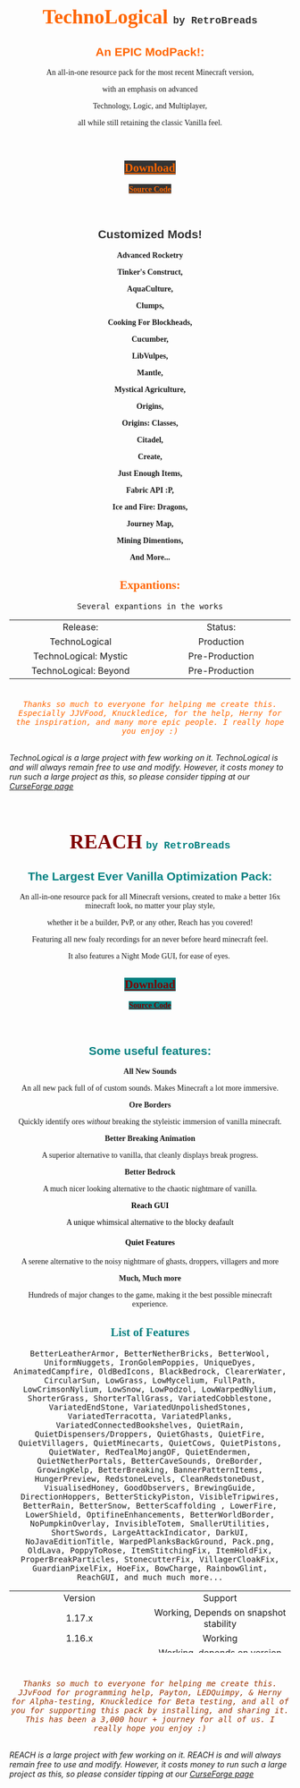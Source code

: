 <h1 style="color: #008080; text-align: center;"><span style="font-size: 36px; font-family: 'times new roman', times, serif; color: #ff6600;">TechnoLogical </span><span style="color: #333333;"><span style="font-size: 18px; font-family: 'courier new', courier, monospace;">by RetroBreads</span></span></h1>
<h2 style="color: #008080; text-align: center;"><span style="font-family: impact, sans-serif; color: #ff6600;">An EPIC ModPack!:</span></h2>
<p style="text-align: center;"><span style="font-family: 'times new roman', times, serif;">An all-in-one resource pack for the most recent Minecraft version,</span></p>
<p style="text-align: center;"><span style="font-family: 'times new roman', times, serif;">with an emphasis on advanced</span></p>
<p style="text-align: center;"><span style="font-family: 'times new roman', times, serif;">Technology, Logic, and Multiplayer,</span></p>
<p style="text-align: center;"><span style="font-family: 'times new roman', times, serif;">all while still retaining the classic Vanilla feel.</span></p>
<p style="text-align: center;">&nbsp;</p>
<h2 style="text-align: center;"><span style="text-decoration: underline; color: #ff6600; background-color: #333333;"><strong><a style="color: #ff6600; background-color: #333333;" href="https://www.curseforge.com/members/retrobreads/projects"><span style="font-family: 'times new roman', times, serif;">Download</span></a></strong></span></h2>
<p style="text-align: center;"><span style="color: #ff6600; background-color: #333333;"><a style="color: #ff6600; background-color: #333333;" href="https://github.com/RetroBreads/"><span style="text-decoration: underline;"><strong><span style="font-family: 'times new roman', times, serif;">Source Code</span></strong></span></a></span></p>
<p style="text-align: center;">&nbsp;</p>
<h2 style="color: #008080; text-align: center;"><span style="font-family: impact, sans-serif; color: #333333;">Customized Mods!</span></h2>
<p style="text-align: center;"><span style="font-family: georgia, palatino, serif;"><strong>Advanced Rocketry</strong></span></p>
<p style="text-align: center;"><span style="font-family: georgia, palatino, serif;"><strong>Tinker's Construct,</strong></span></p>
<p style="text-align: center;"><span style="font-family: georgia, palatino, serif;"><strong>AquaCulture,</strong></span></p>
<p style="text-align: center;"><span style="font-family: georgia, palatino, serif;"><strong>Clumps,</strong></span></p>
<p style="text-align: center;"><span style="font-family: georgia, palatino, serif;"><strong>Cooking For Blockheads,</strong></span></p>
<p style="text-align: center;"><span style="font-family: georgia, palatino, serif;"><strong>Cucumber,</strong></span></p>
<p style="text-align: center;"><span style="font-family: georgia, palatino, serif;"><strong>LibVulpes,</strong></span></p>
<p style="text-align: center;"><span style="font-family: georgia, palatino, serif;"><strong>Mantle,</strong></span></p>
<p style="text-align: center;"><span style="font-family: georgia, palatino, serif;"><strong>Mystical Agriculture,</strong></span></p>
<p style="text-align: center;"><span style="font-family: georgia, palatino, serif;"><strong>Origins,</strong></span></p>
<p style="text-align: center;"><span style="font-family: georgia, palatino, serif;"><strong>Origins: Classes,</strong></span></p>
<p style="text-align: center;"><span style="font-family: georgia, palatino, serif;"><strong>Citadel,</strong></span></p>
<p style="text-align: center;"><span style="font-family: georgia, palatino, serif;"><strong>Create,</strong></span></p>
<p style="text-align: center;"><span style="font-family: georgia, palatino, serif;"><strong>Just Enough Items,</strong></span></p>
<p style="text-align: center;"><span style="font-family: georgia, palatino, serif;"><strong>Fabric API :P,</strong></span></p>
<p style="text-align: center;"><span style="font-family: georgia, palatino, serif;"><strong>Ice and Fire: Dragons,</strong></span></p>
<p style="text-align: center;"><span style="font-family: georgia, palatino, serif;"><strong>Journey Map,</strong></span></p>
<p style="text-align: center;"><span style="font-family: georgia, palatino, serif;"><strong>Mining Dimentions,</strong></span></p>
<p style="text-align: center;"><span style="font-family: georgia, palatino, serif;"><strong>And More...</strong></span></p>
<h2 style="text-align: center;"><span style="color: #ff6600; font-family: 'times new roman', times, serif;">Expantions:</span></h2>
<p style="text-align: center;"><span style="font-family: terminal, monaco, monospace;">Several expantions in the works</span></p>
<table style="height: 111px;" width="549">
<tbody>
<tr>
<td style="width: 267.2px; text-align: center;">Release:</td>
<td style="width: 267.2px; text-align: center;">Status:</td>
</tr>
<tr>
<td style="width: 267.2px; text-align: center;">TechnoLogical</td>
<td style="width: 267.2px; text-align: center;">Production</td>
</tr>
<tr>
<td style="width: 267.2px; text-align: center;">TechnoLogical: Mystic</td>
<td style="width: 267.2px; text-align: center;">Pre-Production</td>
</tr>
<tr>
<td style="width: 267.2px; text-align: center;">TechnoLogical: Beyond</td>
<td style="width: 267.2px; text-align: center;">Pre-Production</td>
</tr>
</tbody>
</table>
<p style="text-align: center;"><span style="color: #ff6600;"><em><span style="font-family: terminal, monaco, monospace;"><br />Thanks so much to everyone for helping me create this. Especially JJVFood, Knuckledice, for the help, Herny for the inspiration, and many more epic people. I really hope you enjoy :)</span></em></span></p>
<p><em><br />TechnoLogical is a large project with few working on it. TechnoLogical is and will always remain free to use and modify. However, it costs money to run such a large project as this, so please consider tipping at our <a href="https://www.curseforge.com/minecraft/texture-packs/reach">CurseForge page</a></em></p>
<p style="text-align: center;"><em><span style="font-family: terminal, monaco, monospace; color: #993300;">&nbsp;</span></em></p>
<h1 style="color: #008080; text-align: center;"><span style="color: #800000;"><span style="font-size: 36px; font-family: 'times new roman', times, serif;">REACH</span> <span style="color: #008080; font-size: 18px; font-family: 'courier new', courier, monospace;">by RetroBreads</span></span></h1>
<h2 style="color: #008080; text-align: center;"><span style="font-family: impact, sans-serif;">The Largest Ever Vanilla Optimization Pack:</span></h2>
<p style="text-align: center;"><span style="font-family: 'times new roman', times, serif;">An all-in-one resource pack for all Minecraft versions, created to make a better 16x minecraft look, no matter your play style,</span></p>
<p style="text-align: center;"><span style="font-family: 'times new roman', times, serif;"> whether it be a builder, PvP, or any other, Reach has you covered!</span></p>
<p style="text-align: center;"><span style="font-family: 'times new roman', times, serif;"> Featuring all new foaly recordings for an never before heard minecraft feel. </span></p>
<p style="text-align: center;"><span style="font-family: 'times new roman', times, serif;">It also features a Night Mode GUI, for ease of eyes.&nbsp;</span></p>
<h2 style="text-align: center;"><span style="text-decoration: underline;"><strong><a href="https://www.curseforge.com/minecraft/texture-packs/reach"><span style="font-family: 'times new roman', times, serif; color: #800000; background-color: #008080; text-decoration: underline;">Download</span></a></strong></span></h2>
<p style="text-align: center;"><a href="https://github.com/RetroBreads/retrobreads.github.io"><span style="text-decoration: underline;"><strong><span style="font-family: 'times new roman', times, serif; color: #800000; background-color: #008080; text-decoration: underline;">Source Code</span></strong></span></a></p>
<p style="text-align: center;">&nbsp;</p>
<h2 style="color: #008080; text-align: center;"><span style="font-family: impact, sans-serif;">Some useful features:</span></h2>
<p style="text-align: center;"><span style="font-family: georgia, palatino, serif;"><strong>All New Sounds</strong></span></p>
<p style="text-align: center;"><span style="font-family: georgia, palatino, serif;">An all new pack full of of custom sounds. Makes Minecraft a lot more immersive.</span></p>
<p style="text-align: center;"><span style="font-family: georgia, palatino, serif;"><strong>Ore Borders</strong></span></p>
<p style="text-align: center;"><span style="font-family: georgia, palatino, serif;">Quickly identify ores&nbsp;<em>without</em> breaking the styleistic immersion of vanilla minecraft.</span></p>
<p style="text-align: center;"><span style="font-family: georgia, palatino, serif;"><strong>Better Breaking Animation</strong></span></p>
<p style="text-align: center;"><span style="font-family: georgia, palatino, serif;">A superior alternative to vanilla, that cleanly displays break progress.</span></p>
<p style="text-align: center;"><span style="font-family: georgia, palatino, serif;"><strong>Better Bedrock</strong></span></p>
<p style="text-align: center;"><span style="font-family: georgia, palatino, serif;">A much nicer looking alternative to the chaotic nightmare of vanilla.</span></p>
<p style="color: #008080; text-align: center;"><span style="font-family: georgia, palatino, serif;"><strong><span style="color: #000000;">Reach GUI</span></strong></span></p>
<p style="text-align: center;"><span style="color: #000000; font-family: georgia, palatino, serif;">A unique whimsical alternative to the blocky deafault</span></p>
<h4 style="text-align: center;"><span style="color: #000000; font-family: georgia, palatino, serif;">Quiet Features</span></h4>
<p style="text-align: center;"><span style="font-family: georgia, palatino, serif;">A serene alternative to the noisy nightmare of ghasts, droppers, villagers and more</span></p>
<p style="text-align: center;"><span style="font-family: georgia, palatino, serif;"><strong>Much, Much more</strong></span></p>
<p style="text-align: center;"><span style="font-family: georgia, palatino, serif;">Hundreds of major changes to the game, making it the best possible minecraft experience.</span></p>
<h2 style="text-align: center;"><span style="color: #008080; font-family: 'times new roman', times, serif;">List of Features</span></h2>
<p style="text-align: center;"><span style="font-family: terminal, monaco, monospace;">BetterLeatherArmor, BetterNetherBricks, BetterWool, UniformNuggets, IronGolemPoppies, UniqueDyes, AnimatedCampfire, OldBedIcons, BlackBedrock, ClearerWater, CircularSun, LowGrass, LowMycelium, FullPath, LowCrimsonNylium, LowSnow, LowPodzol, LowWarpedNylium, ShorterGrass, ShorterTallGrass, VariatedCobblestone, VariatedEndStone, VariatedUnpolishedStones, VariatedTerracotta, VariatedPlanks, VariatedConnectedBookshelves, QuietRain, QuietDispensers/Droppers, QuietGhasts, QuietFire, QuietVillagers, QuietMinecarts, QuietCows, QuietPistons, QuietWater, RedTealMojangOF, QuietEndermen, QuietNetherPortals, BetterCaveSounds, OreBorder, GrowingKelp, BetterBreaking, BannerPatternItems, HungerPreview, RedstoneLevels, CleanRedstoneDust, VisualisedHoney, GoodObservers, BrewingGuide, DirectionHoppers, BetterStickyPiston, VisibleTripwires, BetterRain, BetterSnow, BetterScaffolding , LowerFire, LowerShield, OptifineEnhancements, BetterWorldBorder, NoPumpkinOverlay, InvisibleTotem, SmallerUtilities, ShortSwords, LargeAttackIndicator, DarkUI, NoJavaEditionTitle, WarpedPlanksBackGround, Pack.png, OldLava, PoppyToRose, ItemStitchingFix, ItemHoldFix, ProperBreakParticles, StonecutterFix, VillagerCloakFix, GuardianPixelFix, HoeFix, BowCharge, RainbowGlint, ReachGUI, and much much more...</span></p>
<table style="height: 111px;" width="549">
<tbody>
<tr>
<td style="width: 267.2px; text-align: center;">Version</td>
<td style="width: 267.2px; text-align: center;">Support</td>
</tr>
<tr>
<td style="width: 267.2px; text-align: center;">1.17.x</td>
<td style="width: 267.2px; text-align: center;">Working, Depends on snapshot stability</td>
</tr>
<tr>
<td style="width: 267.2px; text-align: center;">1.16.x</td>
<td style="width: 267.2px; text-align: center;">Working</td>
</tr>
<tr>
<td style="width: 267.2px; text-align: center;">1.15 and below</td>
<td style="width: 267.2px; text-align: center;">Working, depends on version stability</td>
</tr>
</tbody>
</table>
<p style="text-align: center;">&nbsp;</p>
<p style="text-align: center;"><em><span style="font-family: terminal, monaco, monospace; color: #993300;">Thanks so much to everyone for helping me create this. JJvFood for programming help, Payton, LEDQuimpy, &amp; Herny for Alpha-testing, Knuckledice for Beta testing, and all of you for supporting this pack by installing, and sharing it. This has been a 3,000 hour + journey for all of us. I really hope you enjoy :)</span></em></p>
<p><em><br />REACH is a large project with few working on it. REACH is and will always remain free to use and modify. However, it costs money to run such a large project as this, so please consider tipping at our <a href="https://www.curseforge.com/minecraft/texture-packs/reach">CurseForge page</a></em></p>
<p style="text-align: center;"><em><span style="font-family: terminal, monaco, monospace; color: #993300;">&nbsp;</span></em></p>
